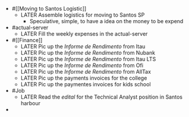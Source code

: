 - #[[Moving to Santos Logistic]]
	- LATER Assemble logistics for moving to Santos SP
		- Speculative, simple, to have a idea on the money to be expend
- #actual-server
	- LATER Fill the weekly expenses in the actual-server
- #[[Finance]]
	- LATER Pic up the *Informe de Rendimento* from Itau
	- LATER Pic up the *Informe de Rendimento* from Nubank
	- LATER Pic up the *Informe de Rendimento* from Itau LTS
	- LATER Pic up the *Informe de Rendimento* from Ofi
	- LATER Pic up the *Informe de Rendimento* from AllTax
	- LATER Pic up the payments invoices for the college
	- LATER Pic up the paymentes invoices for kids school
- #Job
	- LATER Read the *edital* for the Technical Analyst position in Santos harbour
-